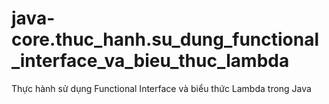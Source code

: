 # java-core.thuc_hanh.su_dung_functional_interface_va_bieu_thuc_lambda
Thực hành sử dụng Functional Interface và biểu thức Lambda trong Java
